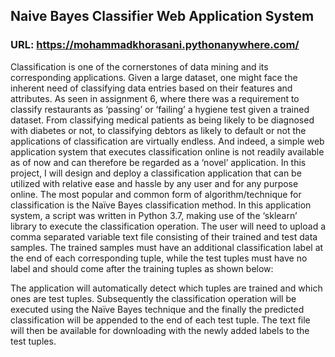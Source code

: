## Naive Bayes Classifier Web Application System

### URL: https://mohammadkhorasani.pythonanywhere.com/

Classification is one of the cornerstones of data mining and its corresponding applications. Given a large dataset, one might face the inherent need of classifying data entries based on their features and attributes. As seen in assignment 6, where there was a requirement to classify restaurants as ‘passing’ or ‘failing’ a hygiene test given a trained dataset. From classifying medical patients as being likely to be diagnosed with diabetes or not, to classifying debtors as likely to default or not the applications of classification are virtually endless. And indeed, a simple web application system that executes classification online is not readily available as of now and can therefore be regarded as a ‘novel’ application. In this project, I will design and deploy a classification application that can be utilized with relative ease and hassle by any user and for any purpose online.
The most popular and common form of algorithm/technique for classification is the Naïve Bayes classification method. In this application system, a script was written in Python 3.7, making use of the ‘sklearn’ library to execute the classification operation. The user will need to upload a comma separated variable text file consisting of their trained and test data samples. The trained samples must have an additional classification label at the end of each corresponding tuple, while the test tuples must have no label and should come after the training tuples as shown below:


The application will automatically detect which tuples are trained and which ones are test tuples. Subsequently the classification operation will be executed using the Naïve Bayes technique and the finally the predicted classification will be appended to the end of each test tuple. The text file will then be available for downloading with the newly added labels to the test tuples.
